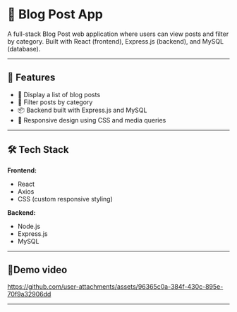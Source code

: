 # 📝 Blog Post App

A full-stack Blog Post web application where users can view posts and filter by category. Built with React (frontend), Express.js (backend), and MySQL (database).

---

## 🚀 Features

* 📰 Display a list of blog posts
* 📂 Filter posts by category
* 📦 Backend built with Express.js and MySQL
* 🎨 Responsive design using CSS and media queries

---

## 🛠️ Tech Stack

**Frontend:**

* React
* Axios
* CSS (custom responsive styling)

**Backend:**

* Node.js
* Express.js
* MySQL

---

## 📸Demo video

https://github.com/user-attachments/assets/96365c0a-384f-430c-895e-70f9a32906dd


---

##

